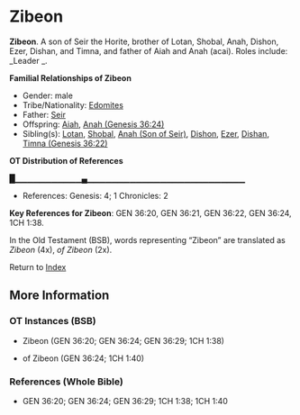 # Zibeon
**Zibeon**. 
A son of Seir the Horite, brother of Lotan, Shobal, Anah, Dishon, Ezer, Dishan, and Timna, and father of Aiah and Anah (acai). 
Roles include: 
_Leader _. 




**Familial Relationships of Zibeon**


* Gender: male
* Tribe/Nationality: [Edomites](../../../groups/md/acai/Edom.md)
* Father: [Seir](Seir.md)
* Offspring: [Aiah](Aiah.md), [Anah (Genesis 36:24)](Anah.3.md)
* Sibling(s): [Lotan](Lotan.md), [Shobal](Shobal.md), [Anah (Son of Seir)](Anah.2.md), [Dishon](Dishon.md), [Ezer](Ezer.md), [Dishan](Dishan.md), [Timna (Genesis 36:22)](Timna.2.md)


**OT Distribution of References**

█▁▁▁▁▁▁▁▁▁▁▁▄▁▁▁▁▁▁▁▁▁▁▁▁▁▁▁▁▁▁▁▁▁▁▁▁▁▁
* References: Genesis: 4; 1 Chronicles: 2



**Key References for Zibeon**: 
GEN 36:20, GEN 36:21, GEN 36:22, GEN 36:24, 1CH 1:38. 


In the Old Testament (BSB), words representing “Zibeon” are translated as 
*Zibeon* (4x), *of Zibeon* (2x). 




Return to [Index](00-Index.md)

## More Information

### OT Instances (BSB)

* Zibeon (GEN 36:20; GEN 36:24; GEN 36:29; 1CH 1:38)

* of Zibeon (GEN 36:24; 1CH 1:40)



### References (Whole Bible)

* GEN 36:20; GEN 36:24; GEN 36:29; 1CH 1:38; 1CH 1:40



